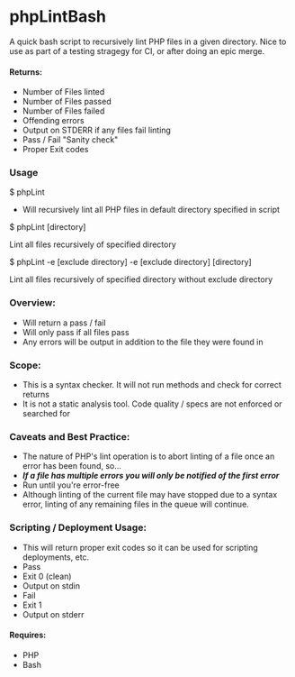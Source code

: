 phpLintBash
===========

A quick bash script to recursively lint PHP files in a given directory.
Nice to use as part of a testing stragegy for CI, or after doing an epic merge.

#### Returns:
* Number of Files linted
* Number of Files passed
* Number of Files failed
 * Offending errors
 * Output on STDERR if any files fail linting
* Pass / Fail "Sanity check"
* Proper Exit codes

### Usage
$ phpLint

- Will recursively lint all PHP files in default directory specified in script

$ phpLint [directory]

Lint all files recursively of specified directory

$ phpLint -e [exclude directory] -e [exclude directory] [directory]

Lint all files recursively of specified directory without exclude directory

### Overview:
  
* Will return a pass / fail
* Will only pass if all files pass
* Any errors will be output in addition to the file they were found in

### Scope:
* This is a syntax checker. It will not run methods and check for correct returns
* It is not a static analysis tool. Code quality / specs are not enforced or searched for

### Caveats and Best Practice:
* The nature of PHP's lint operation is to abort linting of a file once an error has been found, so...
* ***If a file has multiple errors you will only be notified of the first error***
* Run until you're error-free
* Although linting of the current file may have stopped due to a syntax error, linting of any remaining files in the queue will continue.

### Scripting / Deployment Usage:
* This will return proper exit codes so it can be used for scripting deployments, etc.
* Pass
 * Exit 0 (clean)
 * Output on stdin
* Fail
 * Exit 1
 * Output on stderr

#### Requires: 
* PHP
* Bash
